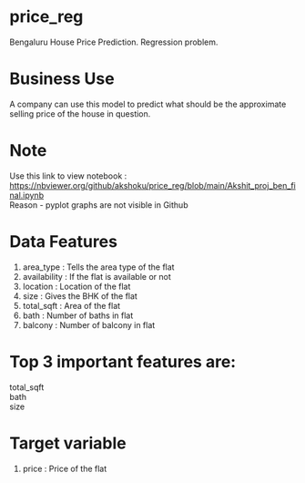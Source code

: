 # price_reg
Bengaluru House Price Prediction. Regression problem.

# Business Use  
A company can use this model to predict what should be the approximate selling price of the house in question.

# Note
Use this link to view notebook : https://nbviewer.org/github/akshoku/price_reg/blob/main/Akshit_proj_ben_final.ipynb  
Reason - pyplot graphs are not visible in Github

# Data Features

1. area_type	: Tells the area type of the flat
2. availability : If the flat is available or not
4. location : Location of the flat
5. size : Gives the BHK of the flat
6. total_sqft : Area of the flat
8. bath : Number of baths in flat
9. balcony : Number of balcony in flat

# Top 3 important features are:
total_sqft  
bath  
size  

# Target variable
1. price : Price of the flat
